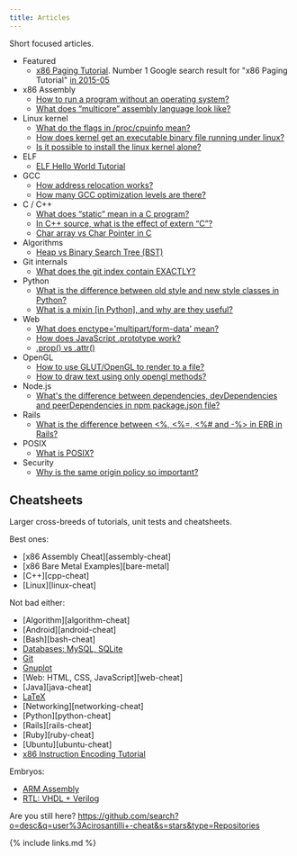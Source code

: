 ```yaml
---
title: Articles
---
```


Short focused articles.

-   Featured
    -  [x86 Paging Tutorial](/x86-paging). Number 1 Google search result for "x86 Paging Tutorial" [in 2015-05](https://archive.is/cOH8M)
-   x86 Assembly
    -  [How to run a program without an operating system?](http://stackoverflow.com/a/32483545/895245)
    -  [What does “multicore” assembly language look like?](http://stackoverflow.com/questions/980999/what-does-multicore-assembly-language-look-like/33651438#33651438)
-   Linux kernel
    -  [What do the flags in /proc/cpuinfo mean?](http://unix.stackexchange.com/a/219674/32558)
    -  [How does kernel get an executable binary file running under linux?](http://stackoverflow.com/a/31394861/895245)
    -  [Is it possible to install the linux kernel alone?](http://unix.stackexchange.com/questions/17122/is-it-possible-to-install-the-linux-kernel-alone/200572#200572)
-   ELF
    -  [ELF Hello World Tutorial](/elf-hello-world)
-   GCC
    -  [How address relocation works?](http://stackoverflow.com/a/30507725/895245)
    -  [How many GCC optimization levels are there?](http://stackoverflow.com/a/30308151/895245)
-   C / C++
    -  [What does “static” mean in a C program?](http://stackoverflow.com/questions/572547/what-does-static-mean-in-a-c-program/14339047#14339047)
    -  [In C++ source, what is the effect of extern “C”?](http://stackoverflow.com/questions/1041866/in-c-source-what-is-the-effect-of-extern-c/30526795#30526795)
    -  [Char array vs Char Pointer in C](http://stackoverflow.com/questions/10186765/char-array-vs-char-pointer-in-c/30661089#30661089)
-   Algorithms
    -  [Heap vs Binary Search Tree (BST)](http://stackoverflow.com/a/29548834/895245)
-   Git internals
    -  [What does the git index contain EXACTLY?](http://stackoverflow.com/a/25806452/895245)
-   Python
    -  [What is the difference between old style and new style classes in Python?](http://stackoverflow.com/a/19950198/895245)
    -  [What is a mixin [in Python], and why are they useful?](http://stackoverflow.com/a/20022860/895245)
-   Web
    -  [What does enctype='multipart/form-data' mean?](http://stackoverflow.com/a/28380690/895245)
    -  [How does JavaScript .prototype work?](http://stackoverflow.com/a/23877420/895245)
    -  [.prop() vs .attr()](http://stackoverflow.com/a/24595458/895245)
-   OpenGL
    -  [How to use GLUT/OpenGL to render to a file?](http://stackoverflow.com/a/14324292/895245)
    -  [How to draw text using only opengl methods?](http://stackoverflow.com/questions/8847899/opengl-how-to-draw-text-using-only-opengl-methods/36065835#36065835)
-   Node.js
    -  [What's the difference between dependencies, devDependencies and peerDependencies in npm package.json file?](http://stackoverflow.com/a/22004559/895245)
-   Rails
    -  [What is the difference between <%, <%=, <%# and -%> in ERB in Rails?](http://stackoverflow.com/a/25626629/895245)
-   POSIX
    -  [What is POSIX?](http://stackoverflow.com/a/31865755/895245)
-   Security
    -  [Why is the same origin policy so important?](http://security.stackexchange.com/a/72569/53321)

## Cheatsheets

Larger cross-breeds of tutorials, unit tests and cheatsheets.

Best ones:

-   [x86 Assembly Cheat][assembly-cheat]
-   [x86 Bare Metal Examples][bare-metal]
-   [C++][cpp-cheat]
-   [Linux][linux-cheat]

Not bad either:

-   [Algorithm][algorithm-cheat]
-   [Android][android-cheat]
-   [Bash][bash-cheat]
-   [Databases: MySQL, SQLite](/db)
-   [Git](/git-tutorial)
-   [Gnuplot](https://github.com/cirosantilli/gnuplot-cheat)
-   [Web: HTML, CSS, JavaScript][web-cheat]
-   [Java][java-cheat]
-   [LaTeX](https://github.com/cirosantilli/latex-cheat)
-   [Networking][networking-cheat]
-   [Python][python-cheat]
-   [Rails][rails-cheat]
-   [Ruby][ruby-cheat]
-   [Ubuntu][ubuntu-cheat]
-   [x86 Instruction Encoding Tutorial](https://github.com/cirosantilli/x86-instruction-encoding-tutorial)

Embryos:

-   [ARM Assembly](https://github.com/cirosantilli/arm-assembly-cheat)
-   [RTL: VHDL + Verilog](https://github.com/cirosantilli/rtl-cheat)

Are you still here? <https://github.com/search?o=desc&q=user%3Acirosantilli+-cheat&s=stars&type=Repositories>

{% include links.md %}
